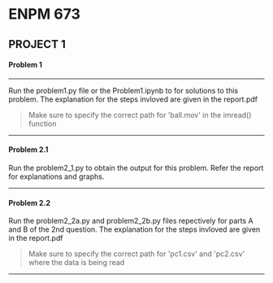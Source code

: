 # ENPM 673
## PROJECT 1

#### Problem 1

---
Run the problem1.py file or the Problem1.ipynb to for solutions to this problem. The explanation for the steps invloved are given in the report.pdf

> Make sure to specify the correct path for 'ball.mov' in the imread() function
--- 


#### Problem 2.1
 Run the problem2_1.py to obtain the output for this problem. Refer the report for explanations and graphs.
 ___

#### Problem 2.2

Run the problem2_2a.py and problem2_2b.py files repectively for parts A and B of the 2nd question. The explanation for the steps invloved are given in the report.pdf

> Make sure to specify the correct path for 'pc1.csv' and 'pc2.csv' where the data is being read
--- 


